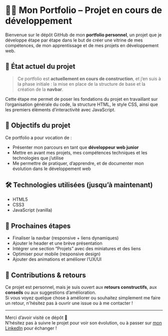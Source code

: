 # 🧑‍💻 Mon Portfolio – Projet en cours de développement

Bienvenue sur le dépôt GitHub de mon **portfolio personnel**, un projet que je développe étape par étape dans le but de créer une vitrine de mes compétences, de mon apprentissage et de mes projets en développement web.

## 🚧 État actuel du projet

> Ce portfolio est **actuellement en cours de construction**, et j’en suis à la phase initiale : la mise en place de la structure de base et la création de la **navbar**.

Cette étape me permet de poser les fondations du projet en travaillant sur l’organisation générale du code, la structure HTML, le style CSS, ainsi que les premiers éléments d’interactivité avec JavaScript.

## 🎯 Objectifs du projet

Ce portfolio a pour vocation de :
- Présenter mon parcours en tant que **développeur web junior**
- Mettre en avant mes projets, mes compétences techniques et les technologies que j’utilise
- Me permettre de pratiquer, d’apprendre, et de documenter mon évolution dans le développement web

## 🛠️ Technologies utilisées (jusqu’à maintenant)

- HTML5
- CSS3
- JavaScript (vanilla)

## 📌 Prochaines étapes

- Finaliser la navbar (responsive + liens dynamiques)
- Ajouter le header et une brève présentation
- Intégrer une section “Projets” avec des miniatures et des liens
- Optimiser pour mobile (responsive design)
- Ajouter des animations et améliorer l’UX/UI

## 🤝 Contributions & retours

Ce projet est personnel, mais je suis ouvert aux **retours constructifs**, aux **conseils** ou aux suggestions d’amélioration.  
Si vous voyez quelque chose à améliorer ou souhaitez simplement me faire un retour, n'hésitez pas à ouvrir une issue ou à me contacter !

---

Merci d’avoir visité ce dépôt 🙌  
N’hésitez pas à suivre le projet pour voir son évolution, ou à passer sur [mon LinkedIn](https://www.linkedin.com/in/komi-l%C3%A9on-adjavoe-144455347/) pour échanger !

